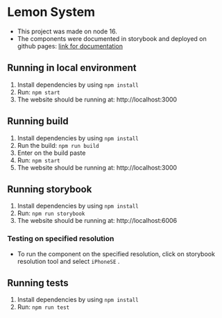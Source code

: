 # Lemon System

- This project was made on node 16.
- The components were documented in storybook and deployed on github pages: [link for documentation](http://jeanrantunes.github.io/lemon-system)

## Running in local environment

1. Install dependencies by using `npm install`
2. Run: `npm start`
3. The website should be running at: http://localhost:3000

## Running build

1. Install dependencies by using `npm install`
2. Run the build: `npm run build`
3. Enter on the build paste
4. Run: `npm start`
5. The website should be running at: http://localhost:3000

## Running storybook

1. Install dependencies by using `npm install`
2. Run: `npm run storybook`
3. The website should be running at: http://localhost:6006

### Testing on specified resolution

- To run the component on the specified resolution, click on storybook resolution tool and select `iPhoneSE` .

## Running tests

1.  Install dependencies by using `npm install`
2.  Run: `npm run test`
